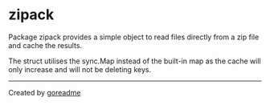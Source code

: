 # zipack

Package zipack provides a simple object to read files directly from a zip file and cache the results.

The struct utilises the sync.Map instead of the built-in map as the cache will only increase and
will not be deleting keys.


---

Created by [goreadme](https://github.com/apps/goreadme)
